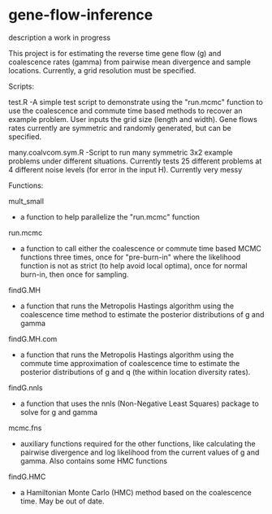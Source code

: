 # gene-flow-inference
description a work in progress

This project is for estimating the reverse time gene flow (g) and coalescence rates (gamma)
from pairwise mean divergence and sample locations.
Currently, a grid resolution must be specified.

Scripts:

test.R
-A simple test script to demonstrate using the "run.mcmc" function 
to use the coalescence and commute time based methods to recover an example problem.
User inputs the grid size (length and width).
Gene flows rates currently are symmetric and randomly generated, but can be specified.

many.coalvcom.sym.R
-Script to run many symmetric 3x2 example problems under different situations.
Currently tests 25 different problems at 4 different noise levels
(for error in the input H).
Currently very messy

Functions:

mult_small
- a function to help parallelize the "run.mcmc" function

run.mcmc
- a function to call either the coalescence or commute time based MCMC functions three times,
once for "pre-burn-in" where the likelihood function is not as strict (to help avoid local optima),
once for normal burn-in, then once for sampling.

findG.MH
- a function that runs the Metropolis Hastings algorithm using the coalescence time method
to estimate the posterior distributions of g and gamma

findG.MH.com
- a function that runs the Metropolis Hastings algorithm using the commute time approximation
of coalescence time to estimate the posterior distributions of g and q (the within location diversity rates).

findG.nnls
- a function that uses the nnls (Non-Negative Least Squares) package to solve for g and gamma

mcmc.fns
- auxiliary functions required for the other functions, like calculating the pairwise divergence 
and log likelihood from the current values of g and gamma. Also contains some HMC functions

findG.HMC
- a Hamiltonian Monte Carlo (HMC) method based on the coalescence time. May be out of date.

